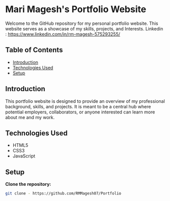 # Mari Magesh's Portfolio Website

Welcome to the GitHub repository for my personal portfolio website. This website serves as a showcase of my skills, projects, and Interests.
Linkedin : https://www.linkedin.com/in/rm-magesh-575293255/

## Table of Contents

- [Introduction](#introduction)
- [Technologies Used](#technologies-used)
- [Setup](#setup)

## Introduction

This portfolio website is designed to provide an overview of my professional background, skills, and projects. It is meant to be a central hub where potential employers, collaborators, or anyone interested can learn more about me and my work.

## Technologies Used

- HTML5
- CSS3
- JavaScript


## Setup
**Clone the repository:**
   ```bash
   git clone - https://github.com/RMMagesh07/Portfolio



